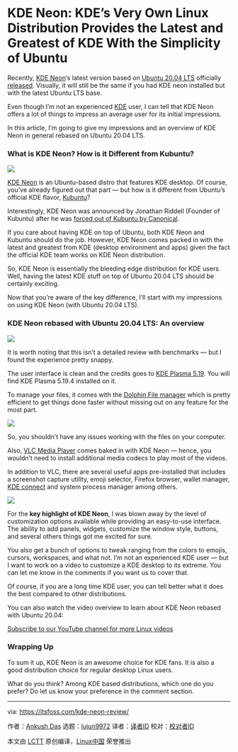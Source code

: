 [#]: collector: (lujun9972)
[#]: translator: ( )
[#]: reviewer: ( )
[#]: publisher: ( )
[#]: url: ( )
[#]: subject: (KDE Neon: KDE’s Very Own Linux Distribution Provides the Latest and Greatest of KDE With the Simplicity of Ubuntu)
[#]: via: (https://itsfoss.com/kde-neon-review/)
[#]: author: (Ankush Das https://itsfoss.com/author/ankush/)

KDE Neon: KDE’s Very Own Linux Distribution Provides the Latest and Greatest of KDE With the Simplicity of Ubuntu
======

Recently, [KDE Neon][1]‘s latest version based on [Ubuntu 20.04 LTS][2] officially [released][3]. Visually, it will still be the same if you had KDE neon installed but with the latest Ubuntu LTS base.

Even though I’m not an experienced [KDE][4] user, I can tell that KDE Neon offers a lot of things to impress an average user for its initial impressions.

In this article, I’m going to give my impressions and an overview of KDE Neon in general rebased on Ubuntu 20.04 LTS.

### What is KDE Neon? How is it Different from Kubuntu?

![][5]

[KDE Neon][1] is an Ubuntu-based distro that features KDE desktop. Of course, you’ve already figured out that part — but how is it different from Ubuntu’s official KDE flavor, [Kubuntu][6]?

Interestingly, KDE Neon was announced by Jonathan Riddell (Founder of Kubuntu) after he was [forced out of Kubuntu by Canonical][7].

If you care about having KDE on top of Ubuntu, both KDE Neon and Kubuntu should do the job. However, KDE Neon comes packed in with the latest and greatest from KDE (desktop environment and apps) given the fact the official KDE team works on KDE Neon distribution.

So, KDE Neon is essentially the bleeding edge distribution for KDE users. Well, having the latest KDE stuff on top of Ubuntu 20.04 LTS should be certainly exciting.

Now that you’re aware of the key difference, I’ll start with my impressions on using KDE Neon (with Ubuntu 20.04 LTS).

### KDE Neon rebased with Ubuntu 20.04 LTS: An overview

![][8]

It is worth noting that this isn’t a detailed review with benchmarks — but I found the experience pretty snappy.

The user interface is clean and the credits goes to [KDE Plasma 5.19][9]. You will find KDE Plasma 5.19.4 installed on it.

To manage your files, it comes with the [Dolphin File manager][10] which is pretty efficient to get things done faster without missing out on any feature for the most part.

![][11]

So, you shouldn’t have any issues working with the files on your computer.

Also, [VLC Media Player][12] comes baked in with KDE Neon — hence, you wouldn’t need to install additional media codecs to play most of the videos.

In addition to VLC, there are several useful apps pre-installed that includes a screenshot capture utility, emoji selector, Firefox browser, wallet manager, [KDE connect][13] and system process manager among others.

![][14]

For the **key highlight of KDE Neon**, I was blown away by the level of customization options available while providing an easy-to-use interface. The ability to add panels, widgets, customize the window style, buttons, and several others things got me excited for sure.

You also get a bunch of options to tweak ranging from the colors to emojis, cursors, workspaces, and what not. I’m not an experienced KDE user — but I want to work on a video to customize a KDE desktop to its extreme. You can let me know in the comments if you want us to cover that.

Of course, if you are a long time KDE user, you can tell better what it does the best compared to other distributions.

You can also watch the video overview to learn about KDE Neon rebased with Ubuntu 20.04:

[Subscribe to our YouTube channel for more Linux videos][15]

### Wrapping Up

To sum it up, KDE Neon is an awesome choice for KDE fans. It is also a good distribution choice for regular desktop Linux users.

What do you think? Among KDE based distributions, which one do you prefer? Do let us know your preference in the comment section.

--------------------------------------------------------------------------------

via: https://itsfoss.com/kde-neon-review/

作者：[Ankush Das][a]
选题：[lujun9972][b]
译者：[译者ID](https://github.com/译者ID)
校对：[校对者ID](https://github.com/校对者ID)

本文由 [LCTT](https://github.com/LCTT/TranslateProject) 原创编译，[Linux中国](https://linux.cn/) 荣誉推出

[a]: https://itsfoss.com/author/ankush/
[b]: https://github.com/lujun9972
[1]: https://neon.kde.org/
[2]: https://itsfoss.com/download-ubuntu-20-04/
[3]: https://blog.neon.kde.org/index.php/2020/08/10/kde-neon-rebased-on-20-04/
[4]: https://kde.org/
[5]: https://i2.wp.com/itsfoss.com/wp-content/uploads/2020/08/kde-neon-review.jpg?resize=800%2C450&ssl=1
[6]: https://kubuntu.org/
[7]: https://lwn.net/Articles/645973/
[8]: https://i2.wp.com/itsfoss.com/wp-content/uploads/2020/08/kde-neon-screenshot.jpg?resize=800%2C450&ssl=1
[9]: https://kde.org/announcements/plasma-5.19.0
[10]: https://kde.org/applications/en/system/org.kde.dolphin
[11]: https://i1.wp.com/itsfoss.com/wp-content/uploads/2020/08/kde-neon-dolphin-file-manager.jpg?resize=800%2C503&ssl=1
[12]: https://www.videolan.org/vlc/
[13]: https://kdeconnect.kde.org/
[14]: https://i0.wp.com/itsfoss.com/wp-content/uploads/2020/08/kde-neon-information-20-04.jpg?resize=800%2C397&ssl=1
[15]: https://www.youtube.com/c/itsfoss?sub_confirmation=1
